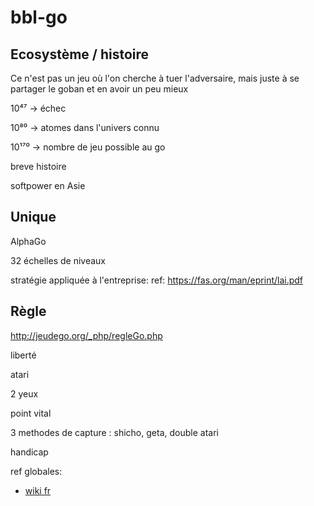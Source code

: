 # bbl-go

## Ecosystème / histoire

Ce n'est pas un jeu où l'on cherche à tuer l'adversaire, mais juste à se partager le goban et en avoir un peu mieux

10⁴⁷ -> échec

10⁸⁰  -> atomes dans l'univers connu

10¹⁷⁰  -> nombre de jeu possible au go

breve histoire

softpower en Asie


## Unique

AlphaGo

32 échelles de niveaux

stratégie appliquée à l'entreprise:
ref: https://fas.org/man/eprint/lai.pdf


## Règle 

http://jeudego.org/_php/regleGo.php

liberté

atari

2 yeux

point vital

3 methodes de capture : shicho, geta, double atari

handicap





ref globales:
* [wiki fr](https://fr.wikipedia.org/wiki/Go_(jeu))
